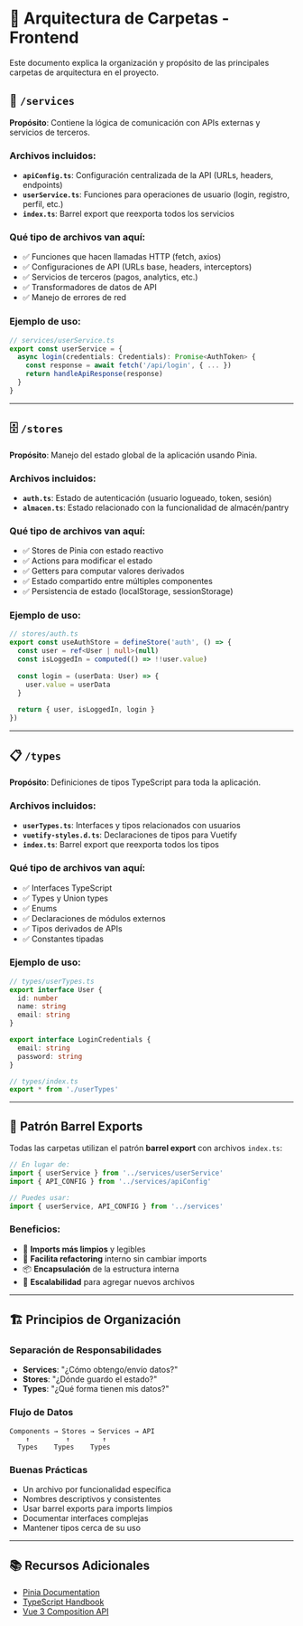 # 📁 Arquitectura de Carpetas - Frontend

Este documento explica la organización y propósito de las principales carpetas de arquitectura en el proyecto.

## 🔧 `/services`

**Propósito**: Contiene la lógica de comunicación con APIs externas y servicios de terceros.

### Archivos incluidos:
- **`apiConfig.ts`**: Configuración centralizada de la API (URLs, headers, endpoints)
- **`userService.ts`**: Funciones para operaciones de usuario (login, registro, perfil, etc.)
- **`index.ts`**: Barrel export que reexporta todos los servicios

### Qué tipo de archivos van aquí:
- ✅ Funciones que hacen llamadas HTTP (fetch, axios)
- ✅ Configuraciones de API (URLs base, headers, interceptors)
- ✅ Servicios de terceros (pagos, analytics, etc.)
- ✅ Transformadores de datos de API
- ✅ Manejo de errores de red

### Ejemplo de uso:
```typescript
// services/userService.ts
export const userService = {
  async login(credentials: Credentials): Promise<AuthToken> {
    const response = await fetch('/api/login', { ... })
    return handleApiResponse(response)
  }
}
```

---

## 🗄️ `/stores`

**Propósito**: Manejo del estado global de la aplicación usando Pinia.

### Archivos incluidos:
- **`auth.ts`**: Estado de autenticación (usuario logueado, token, sesión)
- **`almacen.ts`**: Estado relacionado con la funcionalidad de almacén/pantry

### Qué tipo de archivos van aquí:
- ✅ Stores de Pinia con estado reactivo
- ✅ Actions para modificar el estado
- ✅ Getters para computar valores derivados
- ✅ Estado compartido entre múltiples componentes
- ✅ Persistencia de estado (localStorage, sessionStorage)

### Ejemplo de uso:
```typescript
// stores/auth.ts
export const useAuthStore = defineStore('auth', () => {
  const user = ref<User | null>(null)
  const isLoggedIn = computed(() => !!user.value)
  
  const login = (userData: User) => {
    user.value = userData
  }
  
  return { user, isLoggedIn, login }
})
```

---

## 📋 `/types`

**Propósito**: Definiciones de tipos TypeScript para toda la aplicación.

### Archivos incluidos:
- **`userTypes.ts`**: Interfaces y tipos relacionados con usuarios
- **`vuetify-styles.d.ts`**: Declaraciones de tipos para Vuetify
- **`index.ts`**: Barrel export que reexporta todos los tipos

### Qué tipo de archivos van aquí:
- ✅ Interfaces TypeScript
- ✅ Types y Union types
- ✅ Enums
- ✅ Declaraciones de módulos externos
- ✅ Tipos derivados de APIs
- ✅ Constantes tipadas

### Ejemplo de uso:
```typescript
// types/userTypes.ts
export interface User {
  id: number
  name: string
  email: string
}

export interface LoginCredentials {
  email: string
  password: string
}

// types/index.ts
export * from './userTypes'
```

---

## 🔄 Patrón Barrel Exports

Todas las carpetas utilizan el patrón **barrel export** con archivos `index.ts`:

```typescript
// En lugar de:
import { userService } from '../services/userService'
import { API_CONFIG } from '../services/apiConfig'

// Puedes usar:
import { userService, API_CONFIG } from '../services'
```

### Beneficios:
- 🎯 **Imports más limpios** y legibles
- 🔧 **Facilita refactoring** interno sin cambiar imports
- 📦 **Encapsulación** de la estructura interna
- 🚀 **Escalabilidad** para agregar nuevos archivos

---

## 🏗️ Principios de Organización

### **Separación de Responsabilidades**
- **Services**: "¿Cómo obtengo/envío datos?"
- **Stores**: "¿Dónde guardo el estado?"
- **Types**: "¿Qué forma tienen mis datos?"

### **Flujo de Datos**
```
Components → Stores → Services → API
    ↑         ↑        ↑
  Types    Types    Types
```

### **Buenas Prácticas**
- Un archivo por funcionalidad específica
- Nombres descriptivos y consistentes
- Usar barrel exports para imports limpios
- Documentar interfaces complejas
- Mantener tipos cerca de su uso

---

## 📚 Recursos Adicionales

- [Pinia Documentation](https://pinia.vuejs.org/)
- [TypeScript Handbook](https://www.typescriptlang.org/docs/)
- [Vue 3 Composition API](https://vuejs.org/api/composition-api-setup.html)